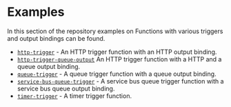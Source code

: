 # Examples

In this section of the repository examples on Functions with various triggers and output bindings can be found.

* [`http-trigger`](./http-trigger/) - An HTTP trigger function with an HTTP output binding.
* [`http-trigger-queue-output`](./http-trigger-queue-output/) An HTTP trigger function with a HTTP and a queue output binding.
* [`queue-trigger`](./queue-trigger/) - A queue trigger function with a queue output binding.
* [`service-bus-queue-trigger`](./queue-trigger/) - A service bus queue trigger function with a service bus queue output binding.
* [`timer-trigger`](./timer-trigger/) - A timer trigger function.
